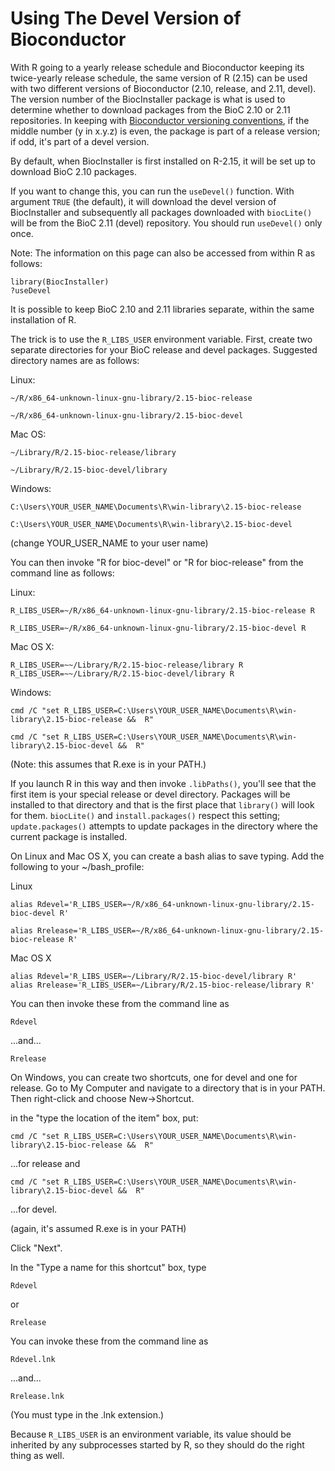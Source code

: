 Using The Devel Version of Bioconductor
=======================================

With R going to a yearly release schedule and Bioconductor keeping its
twice-yearly release schedule, the same version of R (2.15) can be used
with two different versions of Bioconductor (2.10, release, and 2.11, devel).
The version number of the BiocInstaller package is what is used to determine
whether to download packages from the BioC 2.10 or 2.11 repositories.
In keeping with
[Bioconductor versioning conventions](/developers/version-numbering),
if the middle number
(y in x.y.z) is even, the package is part of a release version; if odd, it's
part of a devel version.
    
By default, when BiocInstaller is first installed on R-2.15, it will be
set up to download BioC 2.10 packages. 
    
If you want to change this, you can run the <code>useDevel()</code>
function. With argument <code>TRUE</code> (the default), it will download
the devel version of BiocInstaller and subsequently all packages
downloaded with <code>biocLite()</code> will be from the BioC 2.11
(devel) repository. You should run <code>useDevel()</code> only once.

Note: The information on this page can also be accessed from within R
as follows:

    library(BiocInstaller)
    ?useDevel
    
It is possible to keep BioC 2.10 and 2.11 libraries separate, within
the same installation of R.
    
The trick is to use the <code>R_LIBS_USER</code> environment variable.
First, create two separate directories for your BioC release
and devel packages. Suggested directory names are as follows:
    
Linux:
    
    ~/R/x86_64-unknown-linux-gnu-library/2.15-bioc-release
    
    ~/R/x86_64-unknown-linux-gnu-library/2.15-bioc-devel

Mac OS:
    
    ~/Library/R/2.15-bioc-release/library
    
    ~/Library/R/2.15-bioc-devel/library

Windows:
    
    C:\Users\YOUR_USER_NAME\Documents\R\win-library\2.15-bioc-release
    
    C:\Users\YOUR_USER_NAME\Documents\R\win-library\2.15-bioc-devel
    
(change YOUR_USER_NAME to your user name)
    

You can then invoke "R for bioc-devel" or "R for bioc-release" from
the command line as follows:

Linux:
    
    R_LIBS_USER=~/R/x86_64-unknown-linux-gnu-library/2.15-bioc-release R
    
    R_LIBS_USER=~/R/x86_64-unknown-linux-gnu-library/2.15-bioc-devel R
    
    
Mac OS X:
    
    R_LIBS_USER=~~/Library/R/2.15-bioc-release/library R
    R_LIBS_USER=~~/Library/R/2.15-bioc-devel/library R

Windows:
    
    cmd /C "set R_LIBS_USER=C:\Users\YOUR_USER_NAME\Documents\R\win-library\2.15-bioc-release &&  R"
    
    cmd /C "set R_LIBS_USER=C:\Users\YOUR_USER_NAME\Documents\R\win-library\2.15-bioc-devel &&  R"
    
(Note: this assumes that R.exe is in your PATH.)


If you launch R in this way and then invoke <code>.libPaths()</code>,
you'll see that the first item is your special release or
devel directory. Packages will be installed to that directory and that
is the first place that <code>library()</code> will look for them. 
<code>biocLite()</code> and <code>install.packages()</code>
respect this setting; <code>update.packages()</code> attempts to update
packages in the directory where the current package is installed.


On Linux and Mac OS X, you can create a bash alias to save typing. Add the
following to your ~/bash_profile:
    

Linux
    
    alias Rdevel='R_LIBS_USER=~/R/x86_64-unknown-linux-gnu-library/2.15-bioc-devel R'

    alias Rrelease='R_LIBS_USER=~/R/x86_64-unknown-linux-gnu-library/2.15-bioc-release R'
    
Mac OS X
    
    alias Rdevel='R_LIBS_USER=~/Library/R/2.15-bioc-devel/library R'
    alias Rrelease='R_LIBS_USER=~/Library/R/2.15-bioc-release/library R'

    
You can then invoke these from the command line as
    
    Rdevel
    
...and...
    
    Rrelease


On Windows, you can create two shortcuts, one for devel and one for
release. Go to My Computer and navigate to a directory that is in your
PATH. Then right-click and choose New->Shortcut.
    
in the "type the location of the item" box, put:
    
    cmd /C "set R_LIBS_USER=C:\Users\YOUR_USER_NAME\Documents\R\win-library\2.15-bioc-release &&  R"
    
...for release and
    
    cmd /C "set R_LIBS_USER=C:\Users\YOUR_USER_NAME\Documents\R\win-library\2.15-bioc-devel &&  R"

...for devel.

(again, it's assumed R.exe is in your PATH)

Click "Next".

In the "Type a name for this shortcut" box, type

    Rdevel

or

    Rrelease
    
You can invoke these from the command line as
    
    Rdevel.lnk
    
...and...
    
    Rrelease.lnk
    
(You must type in the .lnk extension.)
    
Because <code>R_LIBS_USER</code> is an environment variable, its value should be
inherited by any subprocesses started by R, so they should do the
right thing as well.
    
    

